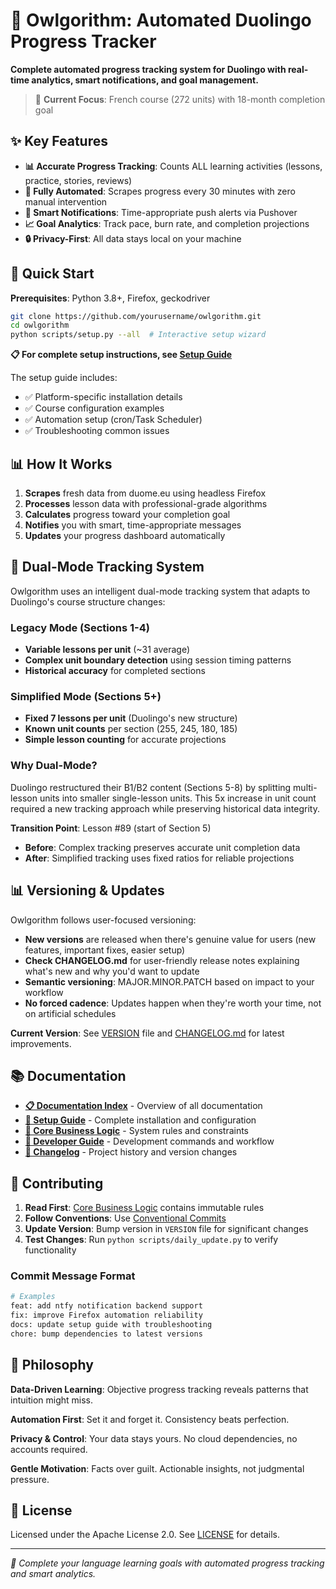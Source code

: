 # 🦉 Owlgorithm: Automated Duolingo Progress Tracker

**Complete automated progress tracking system for Duolingo with real-time analytics, smart notifications, and goal management.**

> 🎯 **Current Focus**: French course (272 units) with 18-month completion goal

## ✨ Key Features

- **📊 Accurate Progress Tracking**: Counts ALL learning activities (lessons, practice, stories, reviews)
- **🤖 Fully Automated**: Scrapes progress every 30 minutes with zero manual intervention
- **📱 Smart Notifications**: Time-appropriate push alerts via Pushover
- **📈 Goal Analytics**: Track pace, burn rate, and completion projections
- **🔒 Privacy-First**: All data stays local on your machine

## 🚀 Quick Start

**Prerequisites**: Python 3.8+, Firefox, geckodriver

```bash
git clone https://github.com/yourusername/owlgorithm.git
cd owlgorithm
python scripts/setup.py --all  # Interactive setup wizard
```

**📋 For complete setup instructions, see [Setup Guide](docs/setup.md)**

The setup guide includes:
- ✅ Platform-specific installation details
- ✅ Course configuration examples  
- ✅ Automation setup (cron/Task Scheduler)
- ✅ Troubleshooting common issues

## 📊 How It Works

1. **Scrapes** fresh data from duome.eu using headless Firefox
2. **Processes** lesson data with professional-grade algorithms
3. **Calculates** progress toward your completion goal
4. **Notifies** you with smart, time-appropriate messages
5. **Updates** your progress dashboard automatically

## 🔄 Dual-Mode Tracking System

Owlgorithm uses an intelligent dual-mode tracking system that adapts to Duolingo's course structure changes:

### Legacy Mode (Sections 1-4)
- **Variable lessons per unit** (~31 average)
- **Complex unit boundary detection** using session timing patterns
- **Historical accuracy** for completed sections

### Simplified Mode (Sections 5+)
- **Fixed 7 lessons per unit** (Duolingo's new structure)
- **Known unit counts** per section (255, 245, 180, 185)
- **Simple lesson counting** for accurate projections

### Why Dual-Mode?
Duolingo restructured their B1/B2 content (Sections 5-8) by splitting multi-lesson units into smaller single-lesson units. This 5x increase in unit count required a new tracking approach while preserving historical data integrity.

**Transition Point**: Lesson #89 (start of Section 5)
- **Before**: Complex tracking preserves accurate unit completion data
- **After**: Simplified tracking uses fixed ratios for reliable projections

## 📊 Versioning & Updates

Owlgorithm follows user-focused versioning:

- **New versions** are released when there's genuine value for users (new features, important fixes, easier setup)
- **Check CHANGELOG.md** for user-friendly release notes explaining what's new and why you'd want to update
- **Semantic versioning**: MAJOR.MINOR.PATCH based on impact to your workflow
- **No forced cadence**: Updates happen when they're worth your time, not on artificial schedules

**Current Version**: See [VERSION](VERSION) file and [CHANGELOG.md](CHANGELOG.md) for latest improvements.

## 📚 Documentation

- **[📋 Documentation Index](docs/README.md)** - Overview of all documentation
- **[🚀 Setup Guide](docs/setup.md)** - Complete installation and configuration
- **[🚨 Core Business Logic](docs/core-business-logic.md)** - System rules and constraints
- **[🔧 Developer Guide](docs/claude.md)** - Development commands and workflow
- **[📝 Changelog](docs/changelog.md)** - Project history and version changes

## 🤝 Contributing

1. **Read First**: [Core Business Logic](docs/core-business-logic.md) contains immutable rules
2. **Follow Conventions**: Use [Conventional Commits](https://www.conventionalcommits.org/)
3. **Update Version**: Bump version in `VERSION` file for significant changes
4. **Test Changes**: Run `python scripts/daily_update.py` to verify functionality

### Commit Message Format
```bash
# Examples
feat: add ntfy notification backend support
fix: improve Firefox automation reliability  
docs: update setup guide with troubleshooting
chore: bump dependencies to latest versions
```

## 🎯 Philosophy

**Data-Driven Learning**: Objective progress tracking reveals patterns that intuition might miss.

**Automation First**: Set it and forget it. Consistency beats perfection.

**Privacy & Control**: Your data stays yours. No cloud dependencies, no accounts required.

**Gentle Motivation**: Facts over guilt. Actionable insights, not judgmental pressure.

## 📜 License

Licensed under the Apache License 2.0. See [LICENSE](LICENSE) for details.

---

*🎯 Complete your language learning goals with automated progress tracking and smart analytics.*